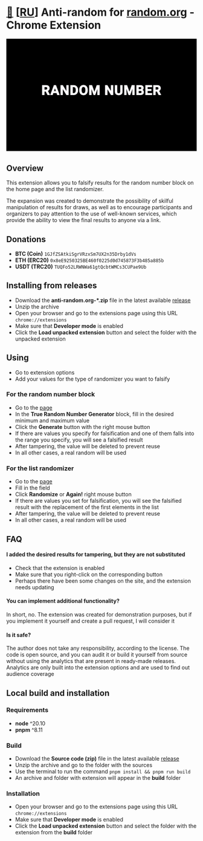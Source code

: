 # [🤫](https://stats.azate.org/share/744cmBjq/anti-random) [[RU](README_RU.md)] Anti-random for [random.org](https://random.org) - Chrome Extension

<p align="center">
  <img src="demo.gif" alt="Demo"/>
</p>

## Overview
This extension allows you to falsify results for the random number block on the home page and the list randomizer.

The expansion was created to demonstrate the possibility of skilful manipulation of results for draws, as well as to encourage participants and organizers to pay attention to the use of well-known services, which provide the ability to view the final results to anyone via a link.

## Donations

- **BTC (Coin)** ```1GJfZSAtkiSgrVRzxSm7UX2n35Drby1dVs```
- **ETH (ERC20)** ```0x8eE9250325BE460f0225d0d745873F3b485a885b```
- **USDT (TRC20)** ```TUQFo52LRWNWa61gtQcbtWMCs3CUPae9Ub```

## Installing from releases

- Download the **anti-random.org-\*.zip** file in the latest available [release](https://github.com/azate/anti-random.org/releases)
- Unzip the archive
- Open your browser and go to the extensions page using this URL ```chrome://extensions```
- Make sure that **Developer mode** is enabled
- Click the **Load unpacked extension** button and select the folder with the unpacked extension

## Using

- Go to extension options
- Add your values for the type of randomizer you want to falsify

### For the random number block

- Go to the [page](https://random.org)
- In the **True Random Number Generator** block, fill in the desired minimum and maximum value
- Click the **Generate** button with the right mouse button
- If there are values you specify for falsification and one of them falls into the range you specify, you will see a falsified result
- After tampering, the value will be deleted to prevent reuse
- In all other cases, a real random will be used

### For the list randomizer

- Go to the [page](https://www.random.org/lists)
- Fill in the field
- Click **Randomize** or **Again!** right mouse button
- If there are values you set for falsification, you will see the falsified result with the replacement of the first elements in the list
- After tampering, the value will be deleted to prevent reuse
- In all other cases, a real random will be used

## FAQ

#### I added the desired results for tampering, but they are not substituted

- Check that the extension is enabled
- Make sure that you right-click on the corresponding button
- Perhaps there have been some changes on the site, and the extension needs updating

#### You can implement additional functionality?

In short, no. The extension was created for demonstration purposes, but if you implement it yourself and create a pull request, I will consider it

#### Is it safe?

The author does not take any responsibility, according to the license. The code is open source, and you can audit it or build it yourself from source without using the analytics that are present in ready-made releases. Analytics are only built into the extension options and are used to find out audience coverage

## Local build and installation

### Requirements

- **node** ^20.10
- **pnpm** ^8.11

### Build

- Download the **Source code (zip)** file in the latest available [release](https://github.com/azate/anti-random.org/releases)
- Unzip the archive and go to the folder with the sources
- Use the terminal to run the command ```pnpm install && pnpm run build```
- An archive and folder with extension will appear in the **build** folder

### Installation

- Open your browser and go to the extensions page using this URL ```chrome://extensions```
- Make sure that **Developer mode** is enabled
- Click the **Load unpacked extension** button and select the folder with the extension from the **build** folder
